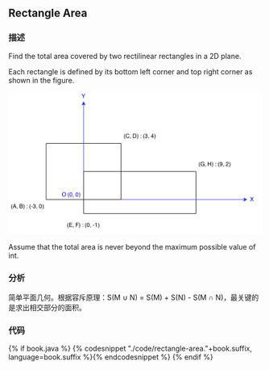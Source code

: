## Rectangle Area


### 描述

Find the total area covered by two rectilinear rectangles in a 2D plane.

Each rectangle is defined by its bottom left corner and top right corner as shown in the figure.

![](../images/rectangle-area.png)

Assume that the total area is never beyond the maximum possible value of int.


### 分析

简单平面几何。根据容斥原理：S(M ∪ N) = S(M) + S(N) - S(M ∩ N)，最关键的是求出相交部分的面积。


### 代码

{% if book.java %}
{% codesnippet "./code/rectangle-area."+book.suffix, language=book.suffix %}{% endcodesnippet %}
{% endif %}
